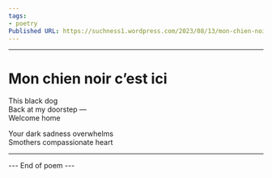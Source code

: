 ```yaml
---
tags: 
- poetry
Published URL: https://suchness1.wordpress.com/2023/08/13/mon-chien-noir-cest-ici/
---
```

---  
  
# Mon chien noir c’est ici  
> 

This black dog  
Back at my doorstep —  
Welcome home  
  
Your dark sadness overwhelms  
Smothers compassionate heart  
  
---  
 --- End of poem ---